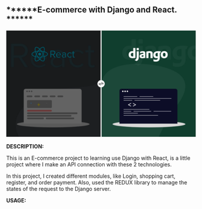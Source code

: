 ## ******E-commerce with Django and React. ******

![header](https://raw.githubusercontent.com/danher0310/ecommerce/main/img/react_django.png) 

**DESCRIPTION:**

This is an E-commerce project to learning use Django with React, is a little project where I make an API connection with these 2 technologies.

In this project, I created different modules, like Login, shopping cart, register, and order payment. Also, used the REDUX library to manage the states of the request to the Django server. 

**USAGE:**